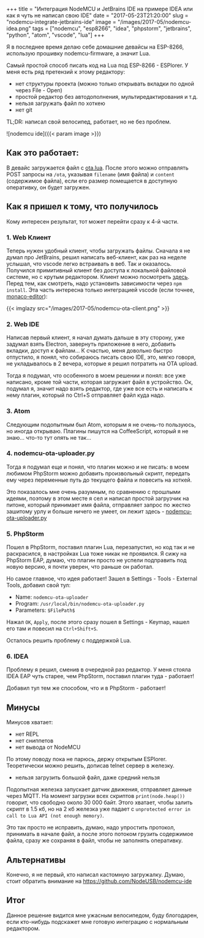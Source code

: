 +++
title = "Интеграция NodeMCU и JetBrains IDE на примере IDEA или как я чуть не написал свою IDE"
date = "2017-05-23T21:20:00"
slug = "nodemcu-integrate-jetbrains-ide"
image = "/images/2017-05/nodemcu-idea.png"
tags = ["nodemcu", "esp8266", "idea", "phpstorm", "jetbrains", "python", "atom", "vscode", "lua"]
+++

Я в последнее время делаю себе домашние девайсы на ESP-8266, использую прошивку nodemcu-firmware, а значит Lua.

Самый простой способ писать код на Lua под ESP-8266 - ESPlorer. У меня есть ряд претензий к этому редактору:

- нет структуры проекта (можно только открывать вкладки по одной через File - Open)
- простой редактор без автодополнения, мультиредактирования и т.д.
- нельзя загружать файл по хоткею
- нет git

TL;DR: написал свой велосипед, работает, но не без проблем.

![nodemcu ide]({{< param image >}})
<!--more-->

## Как это работает:

В девайс загружается файл с [ota.lua](https://github.com/popstas/nodemcu-d1-xyc-wb-dc/blob/master/ota.lua).
После этого можно отправлять POST запросы на `/ota`, указывая `filename` (имя файла) и `content` (содержимое файла),
если его размер помещается в доступную оперативку, он будет загружен.


## Как я пришел к тому, что получилось
Кому интересен результат, тот может перейти сразу к 4-й части.

### 1. Web Клиент
Теперь нужен удобный клиент, чтобы загружать файлы. Сначала я не думал про JetBrains, решил написать веб-клиент,
как раз на неделе услышал, что vscode легко встраивать в веб. Так и оказалось. Получился примитивный клиент без доступа
к локальной файловой системе, но с крутым редактором. Клиент можно посмотреть [здесь](https://github.com/popstas/nodemcu-d1-xyc-wb-dc/tree/master/ota-client).
Перед тем, как смотреть, надо установить зависимости через `npm install`. Эта часть интересна только интеграцией vscode
(если точнее, [monaco-editor](https://github.com/Microsoft/monaco-editor)):

{{< imglazy src="/images/2017-05/nodemcu-ota-client.png" >}}

### 2. Web IDE
Написав первый клиент, я начал думать дальше в эту сторону, уже задумал взять Electron, завернуть приложение в него,
добавить вкладки, доступ к файлам... К счастью, меня довольно быстро отпустило, я понял, что собираюсь писать свою IDE,
это, мягко говоря, не укладывалось в 2 вечера, которые я решил потратить на OTA upload.

Тогда я подумал, что особенного в моем решении и понял: все уже написано, кроме той части, которая загружает файл в устройство.
Ок, подумал я, значит надо взять редактор, где уже все есть и написать к нему плагин, который по Ctrl+S отправляет файл куда надо.

### 3. Atom
Следующим подопытным был Atom, которым я не очень-то пользуюсь, но иногда открываю. Плагины пишутся на CoffeeScript,
который я не знаю... что-то тут опять не так...

### 4. nodemcu-ota-uploader.py
Тогда я подумал еще и понял, что плагин можно и не писать: в моем любимом PhpStorm можно добавить произвольный скрипт,
передать ему через переменные путь до текущего файла и повесить на хоткей.

Это показалось мне очень разумным, по сравнению с прошлыми идеями, поэтому в этом месте я сел и написал простой загрузчик
на питоне, который принимает имя файла, отправляет запрос по жестко зашитому урлу и больше ничего не умеет,
он лежит здесь - [nodemcu-ota-uploader.py](https://github.com/popstas/nodemcu-d1-xyc-wb-dc/blob/master/nodemcu-ota-uploader.py)

### 5. PhpStorm
Пошел в PhpStorm, поставил плагин Lua, перезапустил, но код так и не раскрасился, в настройках Lua тоже никак не проявился.
Я сижу на PhpStorm EAP, думаю, что плагин просто не успели подправить под новую версию, я почти уверен, что раньше он работал.

Но самое главное, что идея работает! Зашел в Settings - Tools - External Tools, добавил свой тул:

- Name: `nodemcu-ota-uploader`
- Program: `/usr/local/bin/nodemcu-ota-uploader.py`
- Parameters: `$FilePath$`

Нажал `OK`, `Apply`, после этого сразу пошел в Settings - Keymap, нашел его там и повесил на `Ctrl+Shift+S`.

Осталось решить проблему с поддержкой Lua.

### 6. IDEA
Проблему я решил, сменив в очередной раз редактор. У меня стояла IDEA EAP чуть старее, чем PhpStorm, поставил плагин туда - работает!

Добавил тул тем же способом, что и в PhpStorm - работает!



## Минусы
Минусов хватает:

- нет REPL
- нет сниппетов
- нет вывода от NodeMCU

По этому поводу пока не парюсь, держу открытым ESPlorer. Теоретически можно решить, дописав telnet сервер в железку.

- нельзя загрузить большой файл, даже средний нельзя

Подопытная железка запускает датчик движения, отправляет данные через MQTT. На момент загрузки всех скриптов `print(node.heap())`
говорит, что свободно около 30 000 байт. Этого хватает, чтобы залить скрипт в 1.5 кб, но на 2 кб железка уже падает с
`unprotected error in call to Lua API (not enough memory)`.

Это так просто не исправить, думаю, надо упростить протокол, принимать в начале файл, а после этого потоком грузить
содержимое файла, сразу же сохраняя в файл, чтобы не заполнять оперативку.



## Альтернативы
Конечно, я не первый, кто написал кастомную загружалку. Думаю, стоит обратить внимание на https://github.com/NodeUSB/nodemcu-ide



## Итог
Данное решение видится мне ужасным велосипедом, буду блогодарен, если кто-нибудь подскажет мне готовую интеграцию с нормальным редактором.
